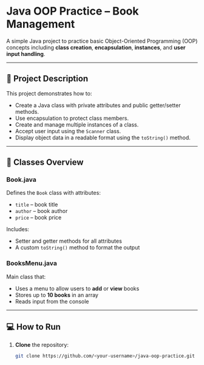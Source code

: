 # Java OOP Practice – Book Management

A simple Java project to practice basic Object-Oriented Programming (OOP) concepts including **class creation**, **encapsulation**, **instances**, and **user input handling**.

---

## 📘 Project Description

This project demonstrates how to:
- Create a Java class with private attributes and public getter/setter methods.
- Use encapsulation to protect class members.
- Create and manage multiple instances of a class.
- Accept user input using the `Scanner` class.
- Display object data in a readable format using the `toString()` method.

---

## 🧩 Classes Overview

### **Book.java**
Defines the `Book` class with attributes:
- `title` – book title  
- `author` – book author  
- `price` – book price  

Includes:
- Setter and getter methods for all attributes  
- A custom `toString()` method to format the output  

### **BooksMenu.java**
Main class that:
- Uses a menu to allow users to **add** or **view** books  
- Stores up to **10 books** in an array  
- Reads input from the console  

---

## 💻 How to Run

1. **Clone** the repository:
   ```bash
   git clone https://github.com/<your-username>/java-oop-practice.git

